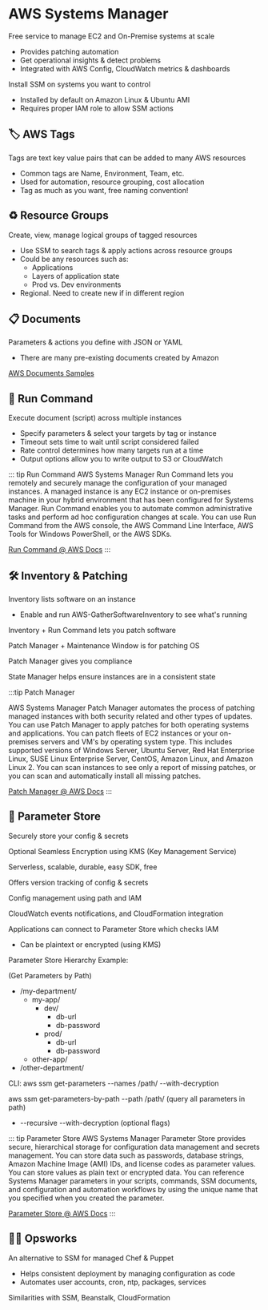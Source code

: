 # AWS Systems Manager

Free service to manage EC2 and On-Premise systems at scale
- Provides patching automation
- Get operational insights & detect problems
- Integrated with AWS Config, CloudWatch metrics & dashboards

Install SSM on systems you want to control
- Installed by default on Amazon Linux & Ubuntu AMI
- Requires proper IAM role to allow SSM actions


## :label: AWS Tags

Tags are text key value pairs that can be added to many AWS resources

- Common tags are Name, Environment, Team, etc.
- Used for automation, resource grouping, cost allocation
- Tag as much as you want, free naming convention!

## :recycle: Resource Groups

Create, view, manage logical groups of tagged resources

- Use SSM to search tags & apply actions across resource groups
- Could be any resources such as:
    - Applications
    - Layers of application state
    - Prod vs. Dev environments
- Regional. Need to create new if in different region

## :clipboard: Documents

Parameters & actions you define with JSON or YAML
- There are many pre-existing documents created by Amazon

[AWS Documents Samples](https://docs.aws.amazon.com/systems-manager/latest/userguide/automation-document-samples.html)

## :running: Run Command

Execute document (script) across multiple instances
- Specify parameters & select your targets by tag or instance
- Timeout sets time to wait until script considered failed
- Rate control determines how many targets run at a time
- Output options allow you to write output to S3 or CloudWatch

::: tip Run Command
AWS Systems Manager Run Command lets you remotely and securely manage the configuration of your managed instances. A managed instance is any EC2 instance or on-premises machine in your hybrid environment that has been configured for Systems Manager. Run Command enables you to automate common administrative tasks and perform ad hoc configuration changes at scale. You can use Run Command from the AWS console, the AWS Command Line Interface, AWS Tools for Windows PowerShell, or the AWS SDKs.

[Run Command @ AWS Docs](https://docs.aws.amazon.com/systems-manager/latest/userguide/execute-remote-commands.html)
:::

## :hammer_and_wrench: Inventory & Patching

Inventory lists software on an instance
- Enable and run AWS-GatherSoftwareInventory to see what's running

Inventory + Run Command lets you patch software

Patch Manager + Maintenance Window is for patching OS

Patch Manager gives you compliance

State Manager helps ensure instances are in a consistent state

:::tip Patch Manager

AWS Systems Manager Patch Manager automates the process of patching managed instances with both security related and other types of updates. You can use Patch Manager to apply patches for both operating systems and applications. You can patch fleets of EC2 instances or your on-premises servers and VM's by operating system type. This includes supported versions of Windows Server, Ubuntu Server, Red Hat Enterprise Linux, SUSE Linux Enterprise Server, CentOS, Amazon Linux, and Amazon Linux 2. You can scan instances to see only a report of missing patches, or you can scan and automatically install all missing patches. 

[Patch Manager @ AWS Docs](https://docs.aws.amazon.com/systems-manager/latest/userguide/systems-manager-patch.html)
:::

## :closed_lock_with_key: Parameter Store

Securely store your config & secrets

Optional Seamless Encryption using KMS (Key Management Service)

Serverless, scalable, durable, easy SDK, free

Offers version tracking of config & secrets

Config management using path and IAM

CloudWatch events notifications, and CloudFormation integration

Applications can connect to Parameter Store which checks IAM
- Can be plaintext or encrypted (using KMS)

Parameter Store Hierarchy Example:

(Get Parameters by Path)
- /my-department/
    - my-app/
        - dev/
            - db-url
            - db-password
        - prod/
            - db-url
            - db-password
    - other-app/
- /other-department/

CLI: 
aws ssm get-parameters --names /path/ --with-decryption

aws ssm get-parameters-by-path --path /path/ (query all parameters in path)
- --recursive --with-decryption (optional flags)

::: tip Parameter Store
AWS Systems Manager Parameter Store provides secure, hierarchical storage for configuration data management and secrets management. You can store data such as passwords, database strings, Amazon Machine Image (AMI) IDs, and license codes as parameter values. You can store values as plain text or encrypted data. You can reference Systems Manager parameters in your scripts, commands, SSM documents, and configuration and automation workflows by using the unique name that you specified when you created the parameter. 

[Parameter Store @ AWS Docs](https://docs.aws.amazon.com/systems-manager/latest/userguide/systems-manager-parameter-store.html)
:::

## :man_cook: Opsworks

An alternative to SSM for managed Chef & Puppet

- Helps consistent deployment by managing configuration as code
- Automates user accounts, cron, ntp, packages, services

Similarities with SSM, Beanstalk, CloudFormation